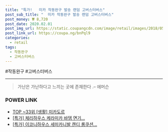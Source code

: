 ```yaml
--- 
title: "특가!   미카 작동완구 발송 랜덤 고버스터버스" 
post_sub_title: "  미카 작동완구 발송 랜덤 고버스터버스" 
post_money: ₩ 8,720 
post_date: 2020.02.01 
post_img_url: https://static.coupangcdn.com/image/retail/images/2018/05/03/16/4/a4636732-9d7f-4e0d-9b9f-898ac95a97d1.jpg 
post_link_url: https://coupa.ng/bnPql9 
categories: 
  - retail 
tags: 
  - 작동완구 
  - 고버스터버스 
--- 
```

  #작동완구 #고버스터버스 
<hr> 

> 가난은 가난하다고 느끼는 곳에 존재한다 .–  에머슨 


### POWER LINK

* <a href="https://blog.naver.com/fasyy4321/221781562280" target="_blank"> TOP ~33위 [생활] 미카도르</a>
* <a href="https://blog.naver.com/an0733/221792121819" target="_blank">[특가] 체리하우스 케라미카 바뎀 면기...</a>
* <a href="https://blog.naver.com/an0733/221790242155" target="_blank">[특가] 이코니하우스 세미카니발 캔디 롱쿠션...</a>
